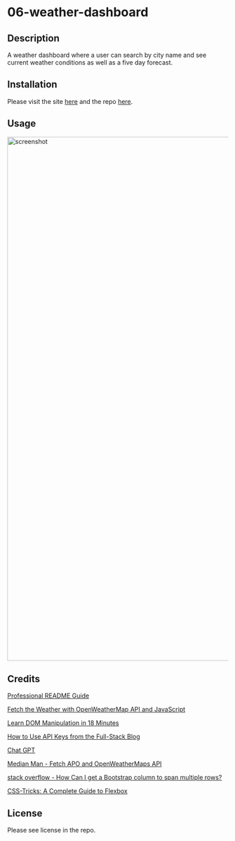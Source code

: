 # 06-weather-dashboard

## Description

A weather dashboard where a user can search by city name and see current weather conditions as well as a five day forecast. 

## Installation

Please visit the site [here](https://aimeedarling.github.io/weather-dashboard/) and the repo [here](https://github.com/aimeedarling/weather-dashboard).

## Usage

<img width="1193" alt="screenshot" src="https://github.com/aimeedarling/weather-dashboard/assets/127796444/4d16a214-404c-40bc-b43d-60f15eb7bbaa">

## Credits

[Professional README Guide](https://coding-boot-camp.github.io/full-stack/github/professional-readme-guide)

[Fetch the Weather with OpenWeatherMap API and JavaScript](https://bithacker.dev/fetch-weather-openweathermap-api-javascript)

[Learn DOM Manipulation in 18 Minutes](https://www.youtube.com/watch?v=y17RuWkWdn8&ab_channel=WebDevSimplified) 

[How to Use API Keys from the Full-Stack Blog](https://coding-boot-camp.github.io/full-stack/apis/how-to-use-api-keys)

[Chat GPT](https://chat.openai.com/)

[Median Man - Fetch APO and OpenWeatherMaps API](https://www.youtube.com/watch?v=Mc1w6Q-nxzM&ab_channel=MedianMan)

[stack overflow - How Can I get a Bootstrap column to span multiple rows?](https://stackoverflow.com/questions/16390370/how-can-i-get-a-bootstrap-column-to-span-multiple-rows)

[CSS-Tricks: A Complete Guide to Flexbox](https://css-tricks.com/snippets/css/a-guide-to-flexbox/)


## License

Please see license in the repo.
